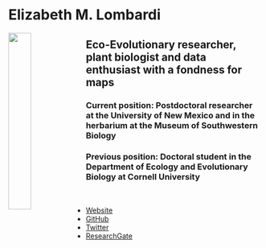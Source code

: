 # Elizabeth M. Lombardi

<img align="left" src="https://github.com/EMLgit/EMLgit.github.io/assets/6519075/96b12b0d-a0bb-4996-ab5d-a8d141e5e20c" width="30%" height="30%"/>

## Eco-Evolutionary researcher, plant biologist and data enthusiast with a fondness for maps
### Current position: Postdoctoral researcher at the University of New Mexico and in the herbarium at the Museum of Southwestern Biology
### Previous position: Doctoral student in the Department of Ecology and Evolutionary Biology at Cornell University
<br/>


* [Website](https://elizabethlombardi.weebly.com/)
* [GitHub](https://github.com/EMLgit)
* [Twitter](https://twitter.com/EcoPlantViruses)
* [ResearchGate](https://www.researchgate.net/profile/Elizabeth-Lombardi)
